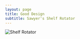 ```yaml
---
layout: page
title: Good Design
subtitle: Sawyer's Shelf Rotator
---
```


![Shelf Rotator](/kennethan12.github.io/img/good.jpg)



